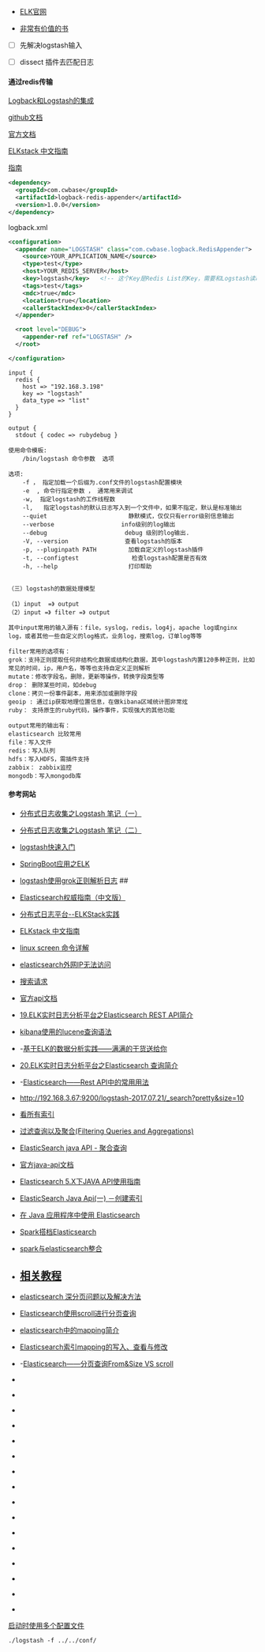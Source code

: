 - [ELK官网](https://www.elastic.co)


- [非常有价值的书](https://www.gitbook.com/book/chenryn/elk-stack-guide-cn/details)



- [ ] 先解决logstash输入
- [ ] dissect 插件去匹配日志







#### 通过redis传输

[Logback和Logstash的集成](http://blog.csdn.net/kmtong/article/details/38920327)

[github文档](https://github.com/kmtong/logback-redis-appender)

[官方文档](https://www.elastic.co/guide/en/logstash/current/plugins-inputs-redis.html)

[ELKstack 中文指南](http://kibana.logstash.es/content/logstash/plugins/filter/grok.html)

[指南](https://kibana.logstash.es/content/kibana/v5/discover.html)

````xml
<dependency>  
  <groupId>com.cwbase</groupId>  
  <artifactId>logback-redis-appender</artifactId>  
  <version>1.0.0</version>  
</dependency>  
````

logback.xml

````xml
<configuration>  
  <appender name="LOGSTASH" class="com.cwbase.logback.RedisAppender">  
    <source>YOUR_APPLICATION_NAME</source>  
    <type>test</type>  
    <host>YOUR_REDIS_SERVER</host>  
    <key>logstash</key>   <!-- 这个Key是Redis List的Key，需要和Logstash读取Redis的Key匹配 -->  
    <tags>test</tags>  
    <mdc>true</mdc>  
    <location>true</location>  
    <callerStackIndex>0</callerStackIndex>  
  </appender>  

  <root level="DEBUG">  
    <appender-ref ref="LOGSTASH" />  
  </root>  

</configuration>  
````







````
input {
  redis {
    host => "192.168.3.198"
    key => "logstash"
    data_type => "list"
  }
}

output {
  stdout { codec => rubydebug }
````





````
使用命令模板:
    /bin/logstash 命令参数  选项

选项:
    -f ， 指定加载一个后缀为.conf文件的logstash配置模块
    -e  , 命令行指定参数 ， 通常用来调试
    -w,  指定logstash的工作线程数
    -l,   指定logstash的默认日志写入到一个文件中，如果不指定，默认是标准输出
    --quiet                       静默模式，仅仅只有error级别信息输出
    --verbose                   info级别的log输出
    --debug                      debug 级别的log输出.
    -V, --version                查看logstash的版本
    -p, --pluginpath PATH         加载自定义的logstash插件
    -t, --configtest               检查logstash配置是否有效
    -h, --help                    打印帮助


（三）logstash的数据处理模型

（1）input  =》 output
（2）input =》 filter =》 output

其中input常用的输入源有：file，syslog，redis，log4j，apache log或nginx log，或者其他一些自定义的log格式，业务log，搜索log，订单log等等

filter常用的选项有：
grok：支持正则提取任何非结构化数据或结构化数据，其中logstash内置120多种正则，比如常见的时间，ip，用户名，等等也支持自定义正则解析
mutate：修改字段名，删除，更新等操作，转换字段类型等
drop： 删除某些时间，如debug
clone：拷贝一份事件副本，用来添加或删除字段
geoip : 通过ip获取地理位置信息，在做kibana区域统计图非常炫
ruby： 支持原生的ruby代码，操作事件，实现强大的其他功能

output常用的输出有：
elasticsearch 比较常用
file：写入文件
redis：写入队列
hdfs：写入HDFS，需插件支持
zabbix： zabbix监控
mongodb：写入mongodb库
````





#### 参考网站

- [分布式日志收集之Logstash 笔记（一）](http://blog.csdn.net/u010454030/article/details/49659467)

- [分布式日志收集之Logstash 笔记（二）](http://blog.csdn.net/u010454030/article/details/49680531)

- [logstash快速入门](http://www.2cto.com/os/201411/352015.html)

- [SpringBoot应用之ELK](https://segmentfault.com/a/1190000004416276)

- [logstash使用grok正则解析日志](http://blog.csdn.net/earbao/article/details/49306465) ##

- [Elasticsearch权威指南（中文版）](http://es.xiaoleilu.com/010_Intro/10_Installing_ES.html)

- [分布式日志平台--ELKStack实践](http://ucode.blog.51cto.com/10837891/1775157)

- [ELKstack 中文指南](http://kibana.logstash.es/content/logstash/get-start/hello-world.html)

- [linux screen 命令详解](http://www.cnblogs.com/mchina/archive/2013/01/30/2880680.html)

- [elasticsearch外网IP无法访问](http://blog.csdn.net/buzaiqq/article/details/67637731)

- [搜索请求](https://kibana.logstash.es/content/elasticsearch/api/search.html)

- [官方api文档](https://www.elastic.co/guide/en/elasticsearch/reference/current/docs-get.html)

- [19.ELK实时日志分析平台之Elasticsearch REST API简介](http://blog.csdn.net/a464057216/article/details/50909215)

- [kibana使用的lucene查询语法](http://blog.csdn.net/jiao_fuyou/article/details/49662051)

- -[基于ELK的数据分析实践——满满的干货送给你](http://www.cnblogs.com/xing901022/p/6596182.html)

- [20.ELK实时日志分析平台之Elasticsearch 查询简介](http://blog.csdn.net/a464057216/article/details/50917500)

- -[Elasticsearch——Rest API中的常用用法](http://www.cnblogs.com/xing901022/p/5303740.html)

- http://192.168.3.67:9200/logstash-2017.07.21/_search?pretty&size=10

- [看所有索引](http://192.168.3.67:9200/_cat/indices?v)

- [过滤查询以及聚合(Filtering Queries and Aggregations)](http://blog.csdn.net/dm_vincent/article/details/42757519)

- [ElasticSearch java API - 聚合查询](https://elasticsearch.cn/article/102)

- [官方java-api文档](https://www.elastic.co/guide/en/elasticsearch/client/java-api/5.1/transport-client.html)

- [Elasticsearch 5.X下JAVA API使用指南](http://blog.csdn.net/napoay/article/details/53581027)

- [ElasticSearch Java Api(一) －创建索引](http://blog.csdn.net/napoay/article/details/51707023)

- [在 Java 应用程序中使用 Elasticsearch](https://www.ibm.com/developerworks/cn/java/j-use-elasticsearch-java-apps/)

- [Spark搭档Elasticsearch](https://yq.aliyun.com/articles/52440)

- [spark与elasticsearch整合](http://blog.csdn.net/myproudcodelife/article/details/50985057)

- [相关教程](http://www.sojson.com/tag_elasticsearch.html)
  -

- [elasticsearch 深分页问题以及解决方法](http://blog.csdn.net/wild46cat/article/details/64123353)

- [Elasticsearch使用scroll进行分页查询](http://blog.csdn.net/lom9357bye/article/details/64500638)

- [elasticsearch中的mapping简介](http://blog.csdn.net/lvhong84/article/details/23936697)

- [Elasticsearch索引mapping的写入、查看与修改](http://blog.csdn.net/napoay/article/details/52012249)

- -[Elasticsearch——分页查询From&Size VS scroll](http://www.cnblogs.com/xing901022/p/5284902.html)

- []()

- []()

- []()

- []()

- []()

- []()

- []()

- []()

- []()

- []()

- []()

- []()

- []()

- []()

- []()

- []()

[ElasticSearch 5学习(2)——Kibana+X-Pack介绍使用（全）]: http://www.cnblogs.com/wxw16/p/6156335.html?utm_source=itdadao&amp;utm_medium=referral



[启动时使用多个配置文件](http://blog.csdn.net/ty_0930/article/details/52180470)

````
./logstash -f ../../conf/
````
